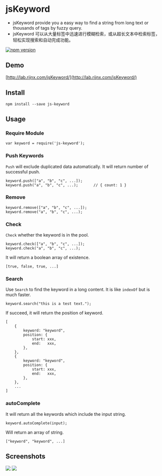 # jsKeyword

* jsKeyword provide you a easy way to find a string from long text or thousands of tags by fuzzy query.
* jsKeyword 可以从大量标签中迅速进行模糊检索，或从超长文本中检索标签，轻松实现搜索和自动完成功能。

[![npm version](https://badge.fury.io/js/js-keyword.svg)](https://badge.fury.io/js/js-keyword)

## Demo

[http://lab.rijnx.com/jsKeyword/](http://lab.rijnx.com/jsKeyword/) 

## Install

```
npm install --save js-keyword
```

## Usage

### Require Module

```
var keyword = require('js-keyword');
```

### Push Keywords

`Push` will exclude duplicated data automatically. It will return number of successful push.

```
keyword.push(["a", "b", "c", ...]);
keyword.push("a", "b", "c", ...);       // { count: 1 }
```

### Remove

```
keyword.remove(["a", "b", "c", ...]);
keyword.remove("a", "b", "c", ...);
```

### Check

`Check` whether the keyword is in the pool.

```
keyword.check(["a", "b", "c", ...]);
keyword.check("a", "b", "c", ...);
```

It will return a boolean array of existence.

```
[true, false, true, ...]
```

### Search

Use `Search` to find the keyword in a long content. It is like `indexOf` but is much faster.

```
keyword.search("this is a test text.");
```

If succeed, it will return the position of keyword.

```
[
    {
        keyword: "keyword",
        position: {
            start: xxx,
            end:   xxx,
        },
    },
    {
        keyword: "keyword",
        position: {
            start: xxx,
            end:   xxx,
        },
    },
    ...
]
```

### autoComplete

It will return all the keywords which include the input string.

```
keyword.autoComplete(input);
```

Will return an array of string.

```
["keyword", "keyword", ...]
```

## Screenshots

![](http://lab.rijnx.com/jsKeyword/image/1.png)
![](http://lab.rijnx.com/jsKeyword/image/2.png)
